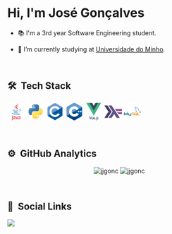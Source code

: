 <h1 align="left">Hi, I'm José Gonçalves</h1>

- 📚 I'm a 3rd year Software Engineering student.

- 🔭 I’m currently studying at [Universidade do Minho](https://www.uminho.pt/).

<br>

## 🛠 &nbsp;Tech Stack
<!--
![Java](https://img.shields.io/badge/-Java-05122A?style=flat&logo=Java)
![Python](https://img.shields.io/badge/-Python-05122A?style=flat&logo=Python)
![C](https://img.shields.io/badge/-C-05122A?style=flat&logo=C)
![C++](https://img.shields.io/badge/-C++-05122A?style=flat&logo=C++)
![Haskell](https://img.shields.io/badge/-Haskell-05122A?style=flat&logo=Haskell)
![Prolog](https://img.shields.io/badge/-Prolog-05122A?style=flat&logo=Prolog)
![MySQL](https://img.shields.io/badge/-MySQL-05122A?style=flat&logo=MySQL)
![Vue.js](https://img.shields.io/badge/-Vue.js-05122A?style=flat&logo=Vue.js)
-->

<img src= "https://raw.githubusercontent.com/devicons/devicon/2809b567852a4648062a2d3e7c1c531367458c0b/icons/java/java-original-wordmark.svg" alt ="java" width="40" height="40" style="max-width:100%;"></img>
<img src= "https://raw.githubusercontent.com/devicons/devicon/1119b9f84c0290e0f0b38982099a2bd027a48bf1/icons/python/python-original.svg" alt ="python" width="40" height="40" style="max-width:100%;"></img>
<img src= "https://raw.githubusercontent.com/devicons/devicon/2809b567852a4648062a2d3e7c1c531367458c0b/icons/c/c-original.svg" alt ="c-language" width="40" height="40" style="max-width:100%;"></img>
<img src= "https://raw.githubusercontent.com/devicons/devicon/1119b9f84c0290e0f0b38982099a2bd027a48bf1/icons/cplusplus/cplusplus-original.svg" alt ="c-plus-plus" width="40" height="40" style="max-width:100%;"></img>
<img src= "https://raw.githubusercontent.com/devicons/devicon/master/icons/vuejs/vuejs-original-wordmark.svg" alt ="vue.js" width="40" height="40" style="max-width:100%;"></img>
<img src= "https://raw.githubusercontent.com/devicons/devicon/master/icons/haskell/haskell-original.svg" alt ="haskell" width="40" height="40" style="max-width:100%;"></img>
<img src= "https://raw.githubusercontent.com/devicons/devicon/master/icons/mysql/mysql-original-wordmark.svg" alt ="mysql" width="40" height="40" style="max-width:100%;"></img>




<br>

## ⚙️ &nbsp;GitHub Analytics

<!--<p align="left">
<img width="530em" src="https://github-readme-stats.vercel.app/api?username=jjgonc&show_icons=true&theme=vision-friendly-dark" alt="jjgonc's stats"/>
<img width="530em" src="https://github-readme-stats.vercel.app/api/top-langs/?username=jjgonc&layout=compact&theme=vision-friendly-dark" alt="jjgonc's most used languages"/>
</p>-->
<p align="center" >&nbsp;<img height="160em" src="https://github-readme-stats.vercel.app/api?username=jjgonc&show_icons=true&locale=en&theme=chartreuse-dark&bg_color=00000000&icon_color=0ef047" alt="jjgonc" />
    <img height="160em" src="https://github-readme-stats.vercel.app/api/top-langs?username=jjgonc&show_icons=true&locale=en&layout=compact&theme=chartreuse-dark&bg_color=00000000&icon_color=0ef047" alt="jjgonc" /></p>

<br>

## 📩 &nbsp;Social Links

[![](https://img.shields.io/badge/LinkedIn-0077B5?style=for-the-badge&logo=linkedin&logoColor=white)](https://www.linkedin.com/in/josejoaogoncalves/)
<!--
<p align="left" style="background:yellow">
<a href="https://www.linkedin.com/in/josejoaogoncalves/" target="_blank">
  <img align="center" src="https://img.shields.io/badge/-josejoaogoncalves-05122A?style=flat&logo=linkedin" alt="linkedin"/>
</a>

<a href="https://instagram.com/jjgonc" target="_blank">
 <img align="center" src="https://img.shields.io/badge/-jjgonc-05122A?style=flat&logo=instagram" alt="instagram"/>
</a>
</p>
-->


<!--
**jjgonc/jjgonc** is a ✨ _special_ ✨ repository because its `README.md` (this file) appears on your GitHub profile.

Here are some ideas to get you started:

- 🔭 I’m currently working on ...
- 🌱 I’m currently learning ...
- 👯 I’m looking to collaborate on ...
- 🤔 I’m looking for help with ...
- 💬 Ask me about ...
- 📫 How to reach me: ...
- 😄 Pronouns: ...
- ⚡ Fun fact: ...
-->
